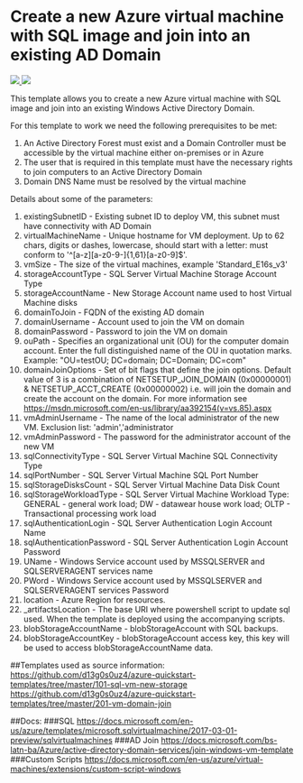 # Create a new Azure virtual machine with SQL image and join into an existing AD Domain

<a href="https://portal.azure.com/#create/Microsoft.Template/uri/https%3a%2f%2fraw.githubusercontent.com%2fd13g0s0uz4%2fGavea-DR-SQL%2fmaster%2fazuredeploy.json" target="_blank">
    <img src="http://azuredeploy.net/deploybutton.png"/>
</a>
<a href="https://portal.azure.com/#create/Microsoft.Template/uri/https%3a%2f%2fraw.githubusercontent.com%2fd13g0s0uz4%2fGavea-DR-SQL%2fmaster%2fazuredeploy.json" target="_blank">
    <img src="http://azuredeploy.net/AzureGov.png"/>
</a>

This template allows you to create a new Azure virtual machine with SQL image and join into an existing Windows Active Directory Domain.

For this template to work we need the following prerequisites to be met:

1. An Active Directory Forest must exist and a Domain Controller must be accessible by the virtual machine either on-premises or in Azure
2. The user that is required in this template must have the necessary rights to join computers to an Active Directory Domain
3. Domain DNS Name must be resolved by the virtual machine

Details about some of the parameters:

1. existingSubnetID - Existing subnet ID to deploy VM, this subnet must have connectivity with AD Domain
3. virtualMachineName - Unique hostname for VM deployment. Up to 62 chars, digits or dashes, lowercase, should start with a letter: must conform to '^[a-z][a-z0-9-]{1,61}[a-z0-9]$'.
4. vmSize - The size of the virtual machines, example 'Standard_E16s_v3'
5. storageAccountType - SQL Server Virtual Machine Storage Account Type
6. storageAccountName - New Storage Account name used to host Virtual Machine disks
7. domainToJoin - FQDN of the existing AD domain
8. domainUsername - Account used to join the VM on domain
9. domainPassword - Password to join the VM on domain
10. ouPath - Specifies an organizational unit (OU) for the computer domain account. Enter the full distinguished name of the OU in quotation marks. Example: \"OU=testOU; DC=domain; DC=Domain; DC=com\"
11. domainJoinOptions - Set of bit flags that define the join options. Default value of 3 is a combination of NETSETUP_JOIN_DOMAIN (0x00000001) & NETSETUP_ACCT_CREATE (0x00000002) i.e. will join the domain and create the account on the domain. For more information see https://msdn.microsoft.com/en-us/library/aa392154(v=vs.85).aspx
12. vmAdminUsername - The name of the local administrator of the new VM. Exclusion list: 'admin','administrator
13. vmAdminPassword - The password for the administrator account of the new VM
14. sqlConnectivityType - SQL Server Virtual Machine SQL Connectivity Type
15. sqlPortNumber - SQL Server Virtual Machine SQL Port Number
16. sqlStorageDisksCount - SQL Server Virtual Machine Data Disk Count
17. sqlStorageWorkloadType - SQL Server Virtual Machine Workload Type: GENERAL - general work load; DW - datawear house work load; OLTP - Transactional processing work load
18. sqlAuthenticationLogin - SQL Server Authentication Login Account Name
19. sqlAuthenticationPassword - SQL Server Authentication Login Account Password
20. UName - Windows Service account used by MSSQLSERVER and SQLSERVERAGENT services name
21. PWord - Windows Service account used by MSSQLSERVER and SQLSERVERAGENT services Password
22. location - Azure Region for resources.
23. _artifactsLocation - The base URI where powershell script to update sql used. When the template is deployed using the accompanying scripts.
24. blobStorageAccountName - blobStorageAccount with SQL backups.
25. blobStorageAccountKey - blobStorageAccount access key, this key will be used to access blobStorageAccountName data.

##Templates used as source information:
https://github.com/d13g0s0uz4/azure-quickstart-templates/tree/master/101-sql-vm-new-storage
https://github.com/d13g0s0uz4/azure-quickstart-templates/tree/master/201-vm-domain-join


##Docs:
###SQL
https://docs.microsoft.com/en-us/azure/templates/microsoft.sqlvirtualmachine/2017-03-01-preview/sqlvirtualmachines
###AD Join
https://docs.microsoft.com/bs-latn-ba/Azure/active-directory-domain-services/join-windows-vm-template
###Custom Scripts
https://docs.microsoft.com/en-us/azure/virtual-machines/extensions/custom-script-windows



